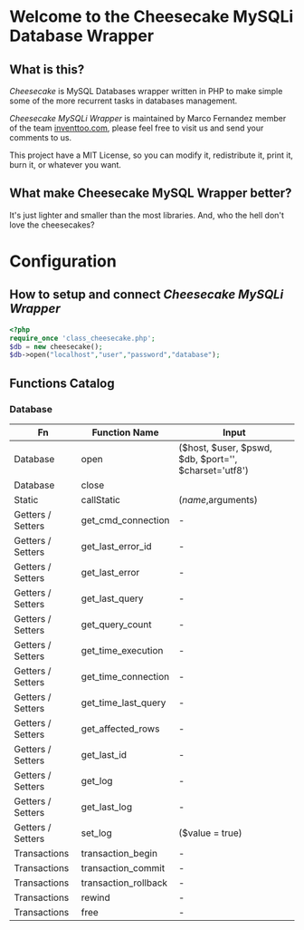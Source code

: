 # Welcome to the Cheesecake MySQLi Database Wrapper 

## What is this?
*Cheesecake* is MySQL Databases wrapper written in PHP to make simple some of the more recurrent tasks in databases management.

*Cheesecake MySQLi Wrapper* is maintained by Marco Fernandez member of the team [inventtoo.com](http://inventtoo.com), please feel free to visit us and send your comments to us.

This project have a MIT License, so you can modify it, redistribute it, print it, burn it, or whatever you want.

## What make Cheesecake MySQL Wrapper better?
It's just lighter and smaller than the most libraries. And, who the hell don't love the cheesecakes?

# Configuration

## How to setup and connect *Cheesecake MySQLi Wrapper*

```php
<?php
require_once 'class_cheesecake.php';
$db = new cheesecake();
$db->open("localhost","user","password","database");
```
## Functions Catalog

### Database
|Fn|Function Name|Input|
| --- | --- | --- |
|Database           |open                 |($host, $user, $pswd, $db, $port='', $charset='utf8')|
|Database           |close                |                                                     |
|Static             |callStatic           |($name,$arguments)|
|Getters / Setters  |get_cmd_connection   |-                                                    |
|Getters / Setters  |get_last_error_id    |-                                                    |
|Getters / Setters  |get_last_error       |-                                                    |
|Getters / Setters  |get_last_query       |-                                                    |
|Getters / Setters  |get_query_count      |-                                                    |
|Getters / Setters  |get_time_execution   |-                                                    |
|Getters / Setters  |get_time_connection  |-                                                    |
|Getters / Setters  |get_time_last_query  |-                                                    |
|Getters / Setters  |get_affected_rows    |-                                                    |
|Getters / Setters  |get_last_id          |-                                                    |
|Getters / Setters  |get_log              |-                                                    |
|Getters / Setters  |get_last_log         |-                                                   |
|Getters / Setters  |set_log              |($value = true)                                      |
|Transactions       |transaction_begin    |-                                                    |
|Transactions       |transaction_commit   |-                                                    |
|Transactions       |transaction_rollback |-                                                    |
|Transactions       |rewind               |-                                                    |
|Transactions       |free                 |-                                                    |


